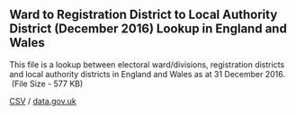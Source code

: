 ## Ward to Registration District to Local Authority District (December 2016) Lookup in England and Wales

This file is a lookup between electoral ward/divisions, registration districts and local authority districts in England and Wales as at 31 December 2016.  (File Size - 577 KB)

[CSV](csv/092.csv) / [data.gov.uk](https://data.gov.uk/dataset/b84069e8-2d7e-4743-8397-a6f2a40963e4/ward-to-registration-district-to-local-authority-district-december-2016-lookup-in-england-and-wales)

